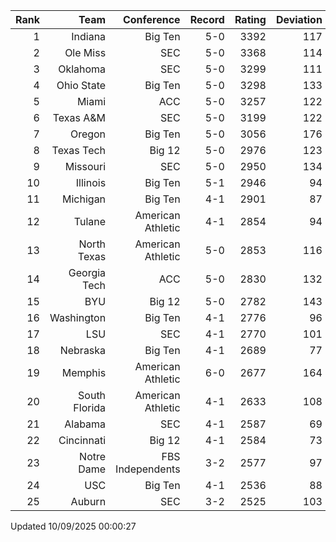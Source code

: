| Rank  | Team                 | Conference           | Record   | Rating | Deviation |
| ---:  | ---:                 | ---:                 | ---:     | ---:   | ---:      |
| 1     | Indiana              | Big Ten              | 5-0      | 3392   | 117       |
| 2     | Ole Miss             | SEC                  | 5-0      | 3368   | 114       |
| 3     | Oklahoma             | SEC                  | 5-0      | 3299   | 111       |
| 4     | Ohio State           | Big Ten              | 5-0      | 3298   | 133       |
| 5     | Miami                | ACC                  | 5-0      | 3257   | 122       |
| 6     | Texas A&M            | SEC                  | 5-0      | 3199   | 122       |
| 7     | Oregon               | Big Ten              | 5-0      | 3056   | 176       |
| 8     | Texas Tech           | Big 12               | 5-0      | 2976   | 123       |
| 9     | Missouri             | SEC                  | 5-0      | 2950   | 134       |
| 10    | Illinois             | Big Ten              | 5-1      | 2946   | 94        |
| 11    | Michigan             | Big Ten              | 4-1      | 2901   | 87        |
| 12    | Tulane               | American Athletic    | 4-1      | 2854   | 94        |
| 13    | North Texas          | American Athletic    | 5-0      | 2853   | 116       |
| 14    | Georgia Tech         | ACC                  | 5-0      | 2830   | 132       |
| 15    | BYU                  | Big 12               | 5-0      | 2782   | 143       |
| 16    | Washington           | Big Ten              | 4-1      | 2776   | 96        |
| 17    | LSU                  | SEC                  | 4-1      | 2770   | 101       |
| 18    | Nebraska             | Big Ten              | 4-1      | 2689   | 77        |
| 19    | Memphis              | American Athletic    | 6-0      | 2677   | 164       |
| 20    | South Florida        | American Athletic    | 4-1      | 2633   | 108       |
| 21    | Alabama              | SEC                  | 4-1      | 2587   | 69        |
| 22    | Cincinnati           | Big 12               | 4-1      | 2584   | 73        |
| 23    | Notre Dame           | FBS Independents     | 3-2      | 2577   | 97        |
| 24    | USC                  | Big Ten              | 4-1      | 2536   | 88        |
| 25    | Auburn               | SEC                  | 3-2      | 2525   | 103       |

Updated 10/09/2025 00:00:27

